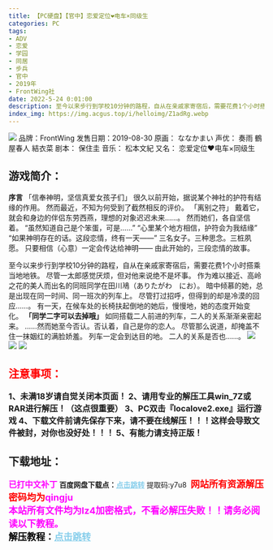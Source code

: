 ```yaml
---
title: 【PC硬盘】【官中】恋爱定位❤电车×同级生
categories: PC
tags:
- ADV
- 恋爱
- 学园
- 同居
- 步兵
- 官中
- 2019年
- FrontWing社
date: 2022-5-24 0:01:00
description: 至今以来步行到学校10分钟的路程，自从在亲戚家寄宿后，需要花费1个小时搭乘当地地铁。尽管一太郎感觉厌烦，但对他来说绝不是坏事。作为难以接近、高岭之花的美人而出名的同班同学在田川鳰（ありたがわ　にお）。暗中倾慕的她，总是出现在同一时间、同一班次的列车上。
index_img: https://img.acgus.top/i/helloimg/Z1adRg.webp
---
```

![](https://img.acgus.top/i/helloimg/Z1adRg.webp)
品牌：FrontWing
发售日期：2019-08-30
原画： ななかまい
声优： 奏雨 鶴屋春人 結衣菜
剧本： 保住圭
音乐： 松本文紀
又名： 恋爱定位❤电车×同级生

## 游戏简介：
**序言**
「信奉神明，坚信真爱女孩子们」
很久以前开始，据说某个神社的护符有结缘的作用。
然而最近，不知为何受到了截然相反的评价。
「离别之符」
戴着它，就会和身边的伴侣东劳西燕，理想的对象迟迟未来……。
然而她们，各自坚信着。
“虽然知道自己是个笨蛋，可是……”
“心里某个地方相信，护符会为我结缘”
“如果神明存在的话。这段恋情，终有一天——”
三名女子。三种思念。三桩夙愿。
只要相信（心意）一定会传达给神明——
由此开始的，三段恋情的故事。

至今以来步行到学校10分钟的路程，自从在亲戚家寄宿后，需要花费1个小时搭乘当地地铁。
尽管一太郎感觉厌烦，但对他来说绝不是坏事。
作为难以接近、高岭之花的美人而出名的同班同学在田川鳰（ありたがわ　にお）。
暗中倾慕的她，总是出现在同一时间、同一班次的列车上。
尽管打过招呼，但得到的却是冷漠的回应……。
有一天，在候车处的长椅扶起倒地的她后，慢慢地，她的态度开始变化。
**「同学二字可以去掉哦」**
如同搭载二人前进的列车，二人的关系渐渐亲密起来。
……然而她至今否认。否认着，自己是你的恋人。
尽管那么说道，却掩盖不住一抹姻红的满脸娇羞。
列车一定会到达目的地。
二人的关系是否也……。
![](https://img.acgus.top/i/helloimg/Z1aO6X.webp)
![](https://img.acgus.top/i/helloimg/Z1avLM.webp)
![](https://img.acgus.top/i/helloimg/Z1awQP.webp)



## <font color=#FF0000 >注意事项：</font>
<font size=3><b>1、未满18岁请自觉关闭本页面！
2、请用专业的解压工具win_7Z或RAR进行解压！（这点很重要）
3、PC双击『localove2.exe』运行游戏
4、下载文件前请先保存下来，请不要在线解压！！！这样会导致文件被封，对你也没好处！！！
5、有能力请支持正版！</b></font>

## 下载地址：
<font color=#FF00FF size=3><b>已打中文补丁</b></font>
<b>百度网盘下载点：</b><a href="https://pan.baidu.com/s/14ruBu5AHqUUL0cGdfZxGdg?pwd=y7u8" style="color: #87CEEB;"><b>点击跳转</b></a> 提取码:y7u8
<a style="padding: 0" href="https://post.qingju.org/AD/"><img style="max-width:100%" src="https://img.acgus.top/i/2024/07/478f689b8021d8d499ab43d21acf137a.gif" alt=""></a>
<b><font color=#FF0000 size=4>网站所有资源解压密码均为</b></font><b><font color=#FF00FF size=4>qingju</font><font color=#FF0000 ></font></b><br><b><font color=#FF00FF size=4>本站所有文件均为lz4加密格式，不看必解压失败！！请务必阅读以下教程。</b></font><br><b><font color=#000 size=4>解压教程：</b><a href="https://post.qingju.org/tutorial/000/" style="color: #87CEEB;"><b>点击跳转</b></a>